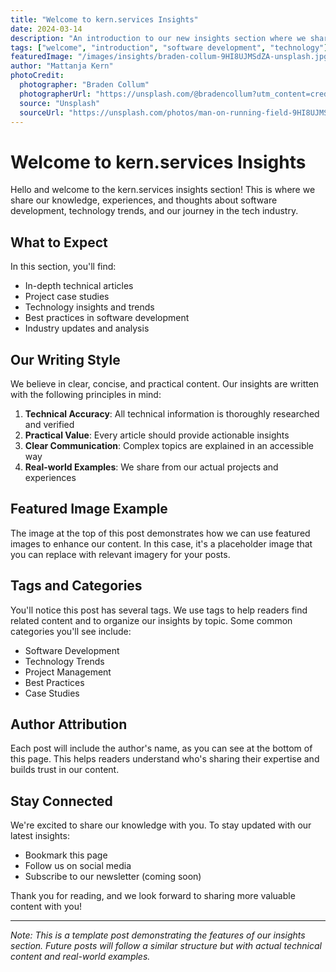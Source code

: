 ```yaml
---
title: "Welcome to kern.services Insights"
date: 2024-03-14
description: "An introduction to our new insights section where we share our knowledge and experiences in software development"
tags: ["welcome", "introduction", "software development", "technology"]
featuredImage: "/images/insights/braden-collum-9HI8UJMSdZA-unsplash.jpg"
author: "Mattanja Kern"
photoCredit:
  photographer: "Braden Collum"
  photographerUrl: "https://unsplash.com/@bradencollum?utm_content=creditCopyText&utm_medium=referral&utm_source=unsplash"
  source: "Unsplash"
  sourceUrl: "https://unsplash.com/photos/man-on-running-field-9HI8UJMSdZA?utm_content=creditCopyText&utm_medium=referral&utm_source=unsplash"
---
```


# Welcome to kern.services Insights

Hello and welcome to the kern.services insights section! This is where we share our knowledge, experiences, and thoughts about software development, technology trends, and our journey in the tech industry.

## What to Expect

In this section, you'll find:

- In-depth technical articles
- Project case studies
- Technology insights and trends
- Best practices in software development
- Industry updates and analysis

## Our Writing Style

We believe in clear, concise, and practical content. Our insights are written with the following principles in mind:

1. **Technical Accuracy**: All technical information is thoroughly researched and verified
2. **Practical Value**: Every article should provide actionable insights
3. **Clear Communication**: Complex topics are explained in an accessible way
4. **Real-world Examples**: We share from our actual projects and experiences

## Featured Image Example

The image at the top of this post demonstrates how we can use featured images to enhance our content. In this case, it's a placeholder image that you can replace with relevant imagery for your posts.

## Tags and Categories

You'll notice this post has several tags. We use tags to help readers find related content and to organize our insights by topic. Some common categories you'll see include:

- Software Development
- Technology Trends
- Project Management
- Best Practices
- Case Studies

## Author Attribution

Each post will include the author's name, as you can see at the bottom of this page. This helps readers understand who's sharing their expertise and builds trust in our content.

## Stay Connected

We're excited to share our knowledge with you. To stay updated with our latest insights:

- Bookmark this page
- Follow us on social media
- Subscribe to our newsletter (coming soon)

Thank you for reading, and we look forward to sharing more valuable content with you!

---

*Note: This is a template post demonstrating the features of our insights section. Future posts will follow a similar structure but with actual technical content and real-world examples.*